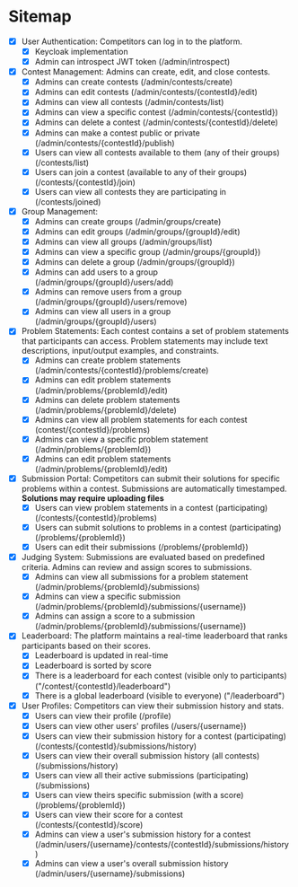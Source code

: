 # Sitemap
- [x] User Authentication: Competitors can log in to the platform.
    - [x] Keycloak implementation
    - [x] Admin can introspect JWT token (/admin/introspect)
- [x] Contest Management: Admins can create, edit, and close contests.
    - [x] Admins can create contests (/admin/contests/create)
    - [x] Admins can edit contests (/admin/contests/{contestId}/edit)
    - [x] Admins can view all contests (/admin/contests/list)
    - [x] Admins can view a specific contest (/admin/contests/{contestId})
    - [x] Admins can delete a contest (/admin/contests/{contestId}/delete)
    - [x] Admins can make a contest public or private (/admin/contests/{contestId}/publish)
    - [x] Users can view all contests available to them (any of their groups) (/contests/list)
    - [x] Users can join a contest (available to any of their groups) (/contests/{contestId}/join) 
    - [x] Users can view all contests they are participating in (/contests/joined)
- [x] Group Management:
    - [x] Admins can create groups (/admin/groups/create)
    - [x] Admins can edit groups (/admin/groups/{groupId}/edit)
    - [x] Admins can view all groups (/admin/groups/list)
    - [x] Admins can view a specific group (/admin/groups/{groupId})
    - [x] Admins can delete a group (/admin/groups/{groupId})
    - [x] Admins can add users to a group (/admin/groups/{groupId}/users/add)
    - [x] Admins can remove users from a group (/admin/groups/{groupId}/users/remove)
    - [x] Admins can view all users in a group (/admin/groups/{groupId}/users)
- [x] Problem Statements: Each contest contains a set of problem statements that participants can access. Problem statements may include text descriptions, input/output examples, and constraints.
    - [x] Admins can create problem statements (/admin/contests/{contestId}/problems/create)
    - [x] Admins can edit problem statements (/admin/problems/{problemId}/edit)
    - [x] Admins can delete problem statements (/admin/problems/{problemId}/delete)
    - [x] Admins can view all problem statements for each contest (contest/{contestId}/problems)
    - [x] Admins can view a specific problem statement (/admin/problems/{problemId})
    - [x] Admins can edit problem statements (/admin/problems/{problemId}/edit)
- [X] Submission Portal: Competitors can submit their solutions for specific problems within a contest. Submissions are automatically timestamped. **Solutions may require uploading files**
    - [x] Users can view problem statements in a contest (participating) (/contests/{contestId}/problems)
    - [x] Users can submit solutions to problems in a contest (participating) (/problems/{problemId})
    - [X] Users can edit their submissions (/problems/{problemId})
- [X] Judging System: Submissions are evaluated based on predefined criteria. Admins can review and assign scores to submissions.
    - [x] Admins can view all submissions for a problem statement (/admin/problems/{problemId}/submissions)
    - [x] Admins can view a specific submission (/admin/problems/{problemId}/submissions/{username})
    - [x] Admins can assign a score to a submission (/admin/problems/{problemId}/submissions/{username})
- [x] Leaderboard: The platform maintains a real-time leaderboard that ranks participants based on their scores.
    - [x] Leaderboard is updated in real-time
    - [x] Leaderboard is sorted by score
    - [x] There is a leaderboard for each contest (visible only to participants) ("/contest/{contestId}/leaderboard")
    - [x] There is a global leaderboard (visible to everyone) ("/leaderboard")
- [x] User Profiles: Competitors can view their submission history and stats.
    - [x] Users can view their profile (/profile)
    - [x] Users can view other users' profiles (/users/{username})
    - [x] Users can view their submission history for a contest (participating) (/contests/{contestId}/submissions/history)
    - [x] Users can view their overall submission history (all contests) (/submissions/history)
    - [x] Users can view all their active submissions (participating) (/submissions)
    - [x] Users can view theirs specific submission (with a score) (/problems/{problemId})
    - [x] Users can view their score for a contest (/contests/{contestId}/score)
    - [x] Admins can view a user's submission history for a contest (/admin/users/{username}/contests/{contestId}/submissions/history)
    - [x] Admins can view a user's overall submission history (/admin/users/{username}/submissions)